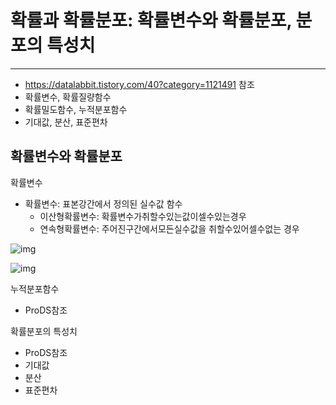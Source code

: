 # 확률과 확률분포: 확률변수와 확률분포, 분포의 특성치

---

- https://datalabbit.tistory.com/40?category=1121491 참조
- 확률변수, 확률질량함수
- 확률밀도함수, 누적분포함수
- 기대값, 분산, 표준편차

## 확률변수와 확률분포

확률변수

- 확률변수: 표본강간에서 정의된 실수값 함수
  - 이산형확률변수: 확률변수가취할수있는값이셀수있는경우
  - 연속형확률변수: 주어진구간에서모든실수값을 취할수있어셀수없는 경우

![img](https://blog.kakaocdn.net/dn/dyrGI4/btqHZkjis9Q/2gObXGxsAbkZsksG5TCQUk/img.png)

![img](https://blog.kakaocdn.net/dn/ck8C3C/btqH3xIZLIY/QNUhF1ROQoGtohnllWgj51/img.png)

누적분포함수

- ProDS참조

확률분포의 특성치

- ProDS참조
- 기대값
- 분산
- 표준편차